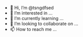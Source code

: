 - 👋 Hi, I’m @tsngdfsed
- 👀 I’m interested in ...
- 🌱 I’m currently learning ...
- 💞️ I’m looking to collaborate on ...
- 📫 How to reach me ...

<!---
tsngdfsed/tsngdfsed is a ✨ special ✨ repository because its `README.md` (this file) appears on your GitHub profile.
You can click the Preview link to take a look at your changes.
--->
